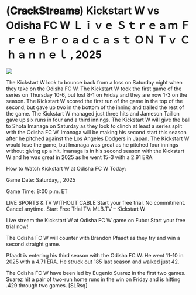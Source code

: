 # (𝐂𝐫𝐚𝐜𝐤𝐒𝐭𝐫𝐞𝐚𝐦𝐬) Kickstart W vs Odisha FC W Ｌｉｖｅ Ｓｔｒｅａｍ Ｆｒｅｅ Ｂｒｏａｄｃａｓｔ ＯＮ Ｔｖ Ｃｈａｎｎｅｌ , 2025  
  
  
[![](https://i.imgur.com/qSNzIqt.png)](https://movie.rssnews.media/pECnPFd.php)  
  
The Kickstart W look to bounce back from a loss on Saturday night when they take on the Odisha FC W. The Kickstart W took the first game of the series on Thursday 10-6, but lost 8-1 on Friday and they are now 1-3 on the season. The Kickstart W scored the first run of the game in the top of the second, but gave up two in the bottom of the inning and trailed the rest of the game. The Kickstart W managed just three hits and Jameson Taillon gave up six runs in four and a third innings. The Kickstart W will give the ball to Shota Imanaga on Saturday as they look to clinch at least a series split with the Odisha FC W. Imanaga will be making his second start this season after he pitched against the Los Angeles Dodgers in Japan. The Kickstart W would lose the game, but Imanaga was great as he pitched four innings without giving up a hit. Imanaga is in his second season with the Kickstart W and he was great in 2025 as he went 15-3 with a 2.91 ERA.

How to Watch Kickstart W at Odisha FC W Today:

Game Date: Saturday, , 2025

Game Time: 8:00 p.m. ET

LIVE SPORTS & TV WITHOUT CABLE
Start your free trial. No commitment. Cancel anytime.
Start Free Trial
TV: MLB.TV – Kickstart W

Live stream the Kickstart W at Odisha FC W game on Fubo: Start your free trial now!

The Odisha FC W will counter with Brandon Pfaadt as they try and win a second straight game.

Pfaadt is entering his third season with the Odisha FC W. He went 11-10 in 2025 with a 4.71 ERA. He struck out 185 last season and walked just 42.

The Odisha FC W have been led by Eugenio Suarez in the first two games. Suarez hit a pair of two-run home runs in the win on Friday and is hitting .429 through two games. [SLRsq]